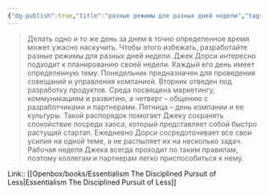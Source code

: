 ```yaml
---
{"dg-publish":true,"title":"разные режимы для разных дней недели","tags":["quotes"],"date":"2023-12-03T13:31:59+03:00","modified_at":"2023-12-13T10:45:08+03:00","alias":"разные режимы для разных дней недели","dg-path":"/quotes/202312031331.md","permalink":"/quotes/202312031331/","dgPassFrontmatter":true}
---
```



> Делать одно и то же день за днем в точно определенное время может ужасно наскучить. Чтобы этого избежать, разработайте разные режимы для разных дней недели. Джек Дорси интересно подходит к планированию своей недели. Каждый его день имеет определенную тему. Понедельник предназначен для проведения совещаний и управления компанией. Вторник отведен под разработку продуктов. Среда посвящена маркетингу, коммуникациям и развитию, а четверг – общению с разработчиками и партнерами. Пятница – день компании и ее культуры. Такой распорядок помогает Джеку сохранять спокойствие посреди хаоса, который представляет собой быстро растущий стартап. Ежедневно Дорси сосредоточивает все свои усилия на одной теме, а не распыляет их на несколько задач. Рабочая неделя Джека всегда проходит по таким правилам, поэтому коллегам и партнерам легко приспособиться к нему.

Link:: [[Openbox/books/Essentialism The Disciplined Pursuit of Less|Essentialism The Disciplined Pursuit of Less]]

